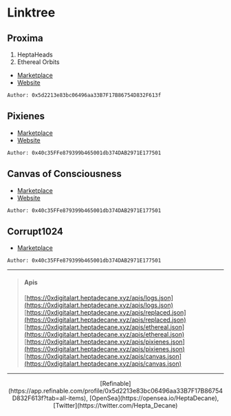 # Linktree

## Proxima
1. HeptaHeads
3. Ethereal Orbits  

- [Marketplace](https://app.refinable.com/profile/0x5d2213e83bc06496aa33B7F17B86754D832F613f?tab=for-sale)
- [Website](https://proxima.heptadecane.xyz)

`Author: 0x5d2213e83bc06496aa33B7F17B86754D832F613f`

## Pixienes
- [Marketplace](https://opensea.io/collection/pixienes)
- [Website](https://pixienes.heptadecane.xyz)

`Author: 0x40c35FFe879399b465001db374DAB2971E177501`

## Canvas of Consciousness
- [Marketplace](https://opensea.io/collection/canvasofconsciousness)
- [Website](https://c17h36.xyz)

`Author: 0x40c35FFe879399b465001db374DAB2971E177501`

## Corrupt1024
- [Marketplace](https://opensea.io/collection/corrupt1024)

`Author: 0x40c35FFe879399b465001db374DAB2971E177501`

<hr/>

> #### Apis
> [https://0xdigitalart.heptadecane.xyz/apis/logs.json](https://0xdigitalart.heptadecane.xyz/apis/logs.json)  
> [https://0xdigitalart.heptadecane.xyz/apis/replaced.json](https://0xdigitalart.heptadecane.xyz/apis/replaced.json)  
> [https://0xdigitalart.heptadecane.xyz/apis/ethereal.json](https://0xdigitalart.heptadecane.xyz/apis/ethereal.json)  
> [https://0xdigitalart.heptadecane.xyz/apis/pixienes.json](https://0xdigitalart.heptadecane.xyz/apis/pixienes.json)  
> [https://0xdigitalart.heptadecane.xyz/apis/canvas.json](https://0xdigitalart.heptadecane.xyz/apis/canvas.json)

<hr/>

<center> [Refinable](https://app.refinable.com/profile/0x5d2213e83bc06496aa33B7F17B86754D832F613f?tab=all-items), [OpenSea](https://opensea.io/HeptaDecane), [Twitter](https://twitter.com/Hepta_Decane)</center>

